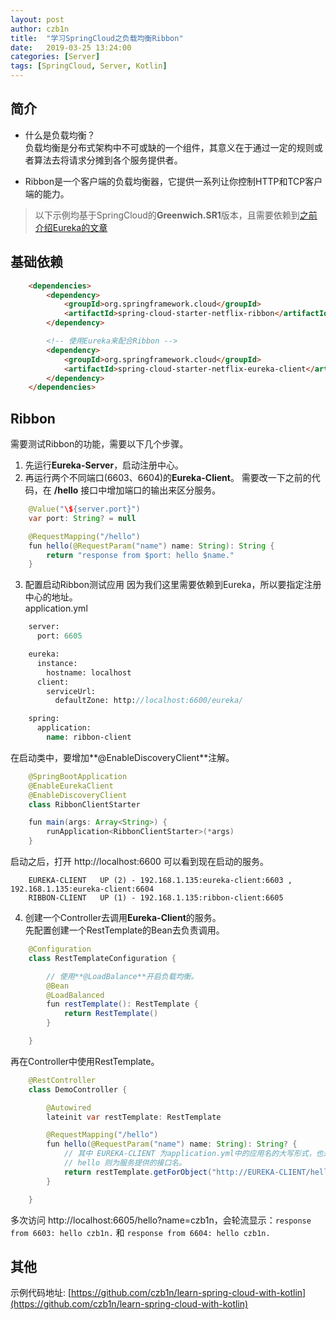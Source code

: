 ```yaml
---
layout: post
author: czb1n
title:  "学习SpringCloud之负载均衡Ribbon"
date:   2019-03-25 13:24:00
categories: [Server]
tags: [SpringCloud, Server, Kotlin]
---
```


## 简介
- 什么是负载均衡？  
负载均衡是分布式架构中不可或缺的一个组件，其意义在于通过一定的规则或者算法去将请求分摊到各个服务提供者。

- Ribbon是一个客户端的负载均衡器，它提供一系列让你控制HTTP和TCP客户端的能力。

> 以下示例均基于SpringCloud的**Greenwich.SR1**版本，且需要依赖到[之前介绍Eureka的文章](http://www.zbin.tech/2019/03/21/spring-cloud-eureka-basic.html)

## 基础依赖

``` Html
    <dependencies>
        <dependency>
            <groupId>org.springframework.cloud</groupId>
            <artifactId>spring-cloud-starter-netflix-ribbon</artifactId>
        </dependency>

        <!-- 使用Eureka来配合Ribbon -->
        <dependency>
            <groupId>org.springframework.cloud</groupId>
            <artifactId>spring-cloud-starter-netflix-eureka-client</artifactId>
        </dependency>
    </dependencies>
```

## Ribbon
需要测试Ribbon的功能，需要以下几个步骤。

1. 先运行**Eureka-Server**，启动注册中心。
2. 再运行两个不同端口(6603、6604)的**Eureka-Client**。
需要改一下之前的代码，在 **/hello** 接口中增加端口的输出来区分服务。
``` Java
    @Value("\${server.port}")
    var port: String? = null

    @RequestMapping("/hello")
    fun hello(@RequestParam("name") name: String): String {
        return "response from $port: hello $name."
    }
```

3. 配置启动Ribbon测试应用
因为我们这里需要依赖到Eureka，所以要指定注册中心的地址。  
application.yml  
``` Sass
    server:
      port: 6605

    eureka:
      instance:
        hostname: localhost
      client:
        serviceUrl:
          defaultZone: http://localhost:6600/eureka/

    spring:
      application:
        name: ribbon-client
```
在启动类中，要增加**@EnableDiscoveryClient**注解。
``` Java
    @SpringBootApplication
    @EnableEurekaClient
    @EnableDiscoveryClient
    class RibbonClientStarter

    fun main(args: Array<String>) {
        runApplication<RibbonClientStarter>(*args)
    }
```
启动之后，打开 http://localhost:6600 可以看到现在启动的服务。
```
    EUREKA-CLIENT	UP (2) - 192.168.1.135:eureka-client:6603 , 192.168.1.135:eureka-client:6604
    RIBBON-CLIENT	UP (1) - 192.168.1.135:ribbon-client:6605
```
4. 创建一个Controller去调用**Eureka-Client**的服务。  
先配置创建一个RestTemplate的Bean去负责调用。
``` Java
    @Configuration
    class RestTemplateConfiguration {

        // 使用**@LoadBalance**开启负载均衡。
        @Bean
        @LoadBalanced
        fun restTemplate(): RestTemplate {
            return RestTemplate()
        }

    }
```
再在Controller中使用RestTemplate。
``` Java
    @RestController
    class DemoController {

        @Autowired
        lateinit var restTemplate: RestTemplate

        @RequestMapping("/hello")
        fun hello(@RequestParam("name") name: String): String? {
            // 其中 EUREKA-CLIENT 为application.yml中的应用名的大写形式，也是注册中心中显示的名字。
            // hello 则为服务提供的接口名。
            return restTemplate.getForObject("http://EUREKA-CLIENT/hello?name=$name", String::class.java)
        }

    }
```

多次访问 http://localhost:6605/hello?name=czb1n，会轮流显示：``` response from 6603: hello czb1n. ``` 和 ``` response from 6604: hello czb1n. ```

## 其他

示例代码地址: [https://github.com/czb1n/learn-spring-cloud-with-kotlin](https://github.com/czb1n/learn-spring-cloud-with-kotlin)

